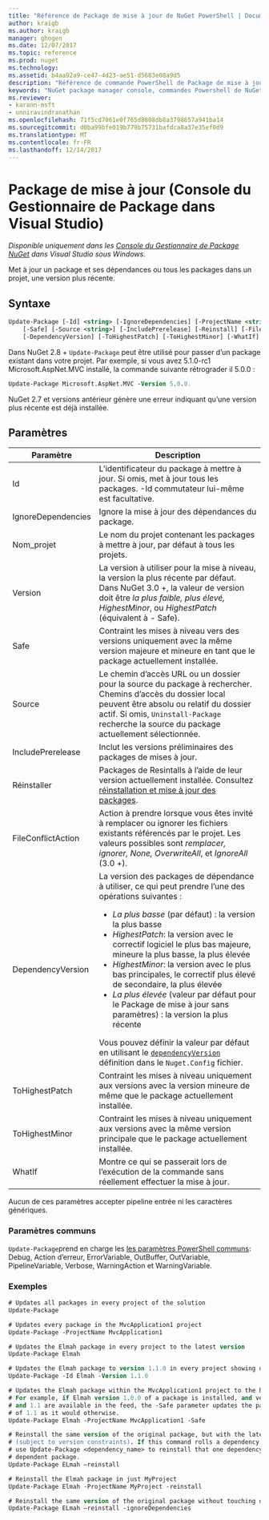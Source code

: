 ```yaml
---
title: "Référence de Package de mise à jour de NuGet PowerShell | Documents Microsoft"
author: kraigb
ms.author: kraigb
manager: ghogen
ms.date: 12/07/2017
ms.topic: reference
ms.prod: nuget
ms.technology: 
ms.assetid: b4aa92a9-ce47-4d23-ae51-d5683e08a9d5
description: "Référence de commande PowerShell de Package de mise à jour dans la Console du Gestionnaire de Package NuGet dans Visual Studio."
keywords: "NuGet package manager console, commandes Powershell de NuGet, référence NuGet Powershell, Package de mise à jour"
ms.reviewer:
- karann-msft
- unniravindranathan
ms.openlocfilehash: 71f5cd7061e0f765d8808db8a3798657a941ba14
ms.sourcegitcommit: d0ba99bfe019b779b75731bafdca8a37e35ef0d9
ms.translationtype: MT
ms.contentlocale: fr-FR
ms.lasthandoff: 12/14/2017
---
```

# <a name="update-package-package-manager-console-in-visual-studio"></a>Package de mise à jour (Console du Gestionnaire de Package dans Visual Studio)

*Disponible uniquement dans les [Console du Gestionnaire de Package NuGet](Package-Manager-Console.md) dans Visual Studio sous Windows.*

Met à jour un package et ses dépendances ou tous les packages dans un projet, une version plus récente.

## <a name="syntax"></a>Syntaxe

```ps
Update-Package [-Id] <string> [-IgnoreDependencies] [-ProjectName <string>] [-Version <string>]
    [-Safe] [-Source <string>] [-IncludePrerelease] [-Reinstall] [-FileConflictAction]
    [-DependencyVersion] [-ToHighestPatch] [-ToHighestMinor] [-WhatIf] [<CommonParameters>]
```

Dans NuGet 2.8 + `Update-Package` peut être utilisé pour passer d’un package existant dans votre projet. Par exemple, si vous avez 5.1.0-rc1 Microsoft.AspNet.MVC installé, la commande suivante rétrograder il 5.0.0 :

```ps
Update-Package Microsoft.AspNet.MVC -Version 5.0.0.
```

NuGet 2.7 et versions antérieur génère une erreur indiquant qu’une version plus récente est déjà installée.

## <a name="parameters"></a>Paramètres

|  Paramètre | Description |
| --- | --- |
| Id | L’identificateur du package à mettre à jour. Si omis, met à jour tous les packages. -Id commutateur lui-même est facultative. |
| IgnoreDependencies | Ignore la mise à jour des dépendances du package. |
| Nom_projet | Le nom du projet contenant les packages à mettre à jour, par défaut à tous les projets. |
| Version | La version à utiliser pour la mise à niveau, la version la plus récente par défaut. Dans NuGet 3.0 +, la valeur de version doit être *la plus faible, plus élevé, HighestMinor*, ou *HighestPatch* (équivalent à - Safe). |
| Safe | Contraint les mises à niveau vers des versions uniquement avec la même version majeure et mineure en tant que le package actuellement installée. |
| Source | Le chemin d’accès URL ou un dossier pour la source du package à rechercher. Chemins d’accès du dossier local peuvent être absolu ou relatif du dossier actif. Si omis, `Uninstall-Package` recherche la source du package actuellement sélectionnée. |
| IncludePrerelease | Inclut les versions préliminaires des packages de mises à jour. |
| Réinstaller | Packages de Resintalls à l’aide de leur version actuellement installée. Consultez [réinstallation et mise à jour des packages](../consume-packages/reinstalling-and-updating-packages.md). |
| FileConflictAction | Action à prendre lorsque vous êtes invité à remplacer ou ignorer les fichiers existants référencés par le projet. Les valeurs possibles sont *remplacer, ignorer, None, OverwriteAll*, et *IgnoreAll* (3.0 +). |
| DependencyVersion | La version des packages de dépendance à utiliser, ce qui peut prendre l’une des opérations suivantes :<br/><ul><li>*La plus basse* (par défaut) : la version la plus basse</li><li>*HighestPatch*: la version avec le correctif logiciel le plus bas majeure, mineure la plus basse, la plus élevée</li><li>*HighestMinor*: la version avec le plus bas principales, le correctif plus élevé de secondaire, la plus élevée</li><li>*La plus élevée* (valeur par défaut pour le Package de mise à jour sans paramètres) : la version la plus récente</li></ul>Vous pouvez définir la valeur par défaut en utilisant le [ `dependencyVersion` ](../Schema/nuget-config-file.md#config-section) définition dans le `Nuget.Config` fichier. |
| ToHighestPatch | Contraint les mises à niveau uniquement aux versions avec la version mineure de même que le package actuellement installée. |
| ToHighestMinor | Contraint les mises à niveau uniquement aux versions avec la même version principale que le package actuellement installée. |
| WhatIf | Montre ce qui se passerait lors de l’exécution de la commande sans réellement effectuer la mise à jour. |

Aucun de ces paramètres accepter pipeline entrée ni les caractères génériques.

### <a name="common-parameters"></a>Paramètres communs

`Update-Package`prend en charge les [les paramètres PowerShell communs](http://go.microsoft.com/fwlink/?LinkID=113216): Debug, Action d’erreur, ErrorVariable, OutBuffer, OutVariable, PipelineVariable, Verbose, WarningAction et WarningVariable.

### <a name="examples"></a>Exemples

```ps
# Updates all packages in every project of the solution
Update-Package

# Updates every package in the MvcApplication1 project
Update-Package -ProjectName MvcApplication1

# Updates the Elmah package in every project to the latest version
Update-Package Elmah

# Updates the Elmah package to version 1.1.0 in every project showing optional -Id usage
Update-Package -Id Elmah -Version 1.1.0

# Updates the Elmah package within the MvcApplication1 project to the highest "safe" version.
# For example, if Elmah version 1.0.0 of a package is installed, and versions 1.0.1, 1.0.2,
# and 1.1 are available in the feed, the -Safe parameter updates the package to 1.0.2 instead
# of 1.1 as it would otherwise.
Update-Package Elmah -ProjectName MvcApplication1 -Safe

# Reinstall the same version of the original package, but with the latest version of dependencies
# (subject to version constraints). If this command rolls a dependency back to an earlier version,
# use Update-Package <dependency_name> to reinstall that one dependency without affecting the
# dependent package.
Update-Package ELmah –reinstall 

# Reinstall the Elmah package in just MyProject
Update-Package Elmah -ProjectName MyProject -reinstall

# Reinstall the same version of the original package without touching dependencies.
Update-Package ELmah –reinstall -ignoreDependencies
```